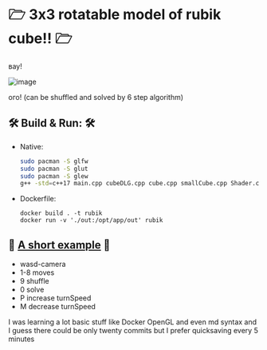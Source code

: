 # 🗁 3x3 rotatable model of rubik cube!! 🗁
вау!

![image](https://github.com/drlinggg/Rubik-Cube/assets/124909828/b8364b06-5b7a-4031-a515-46c75a266fe8)

ого! (can be shuffled and solved by 6 step algorithm)

## 🛠️ Build & Run: 🛠️
- Native:
  ```bash
  sudo pacman -S glfw
  sudo pacman -S glut
  sudo pacman -S glew
  g++ -std=c++17 main.cpp cubeDLG.cpp cube.cpp smallCube.cpp Shader.cpp -lglfw -lGL -lglut -lGLEW
  ```
- Dockerfile:
    ```Docker
    docker build . -t rubik
    docker run -v './out:/opt/app/out' rubik
    ```
    

## 📝 [A short example](https://youtu.be/6bWaojql_bY?si=bxfw6jH2gpzUFyPI) 📝
  - wasd-camera
  - 1-8 moves
  - 9 shuffle
  - 0 solve
  - P increase turnSpeed
  - M decrease turnSpeed


I was learning a lot basic stuff like Docker OpenGL and even md syntax and I guess there could be only twenty commits but I prefer quicksaving every 5 minutes
